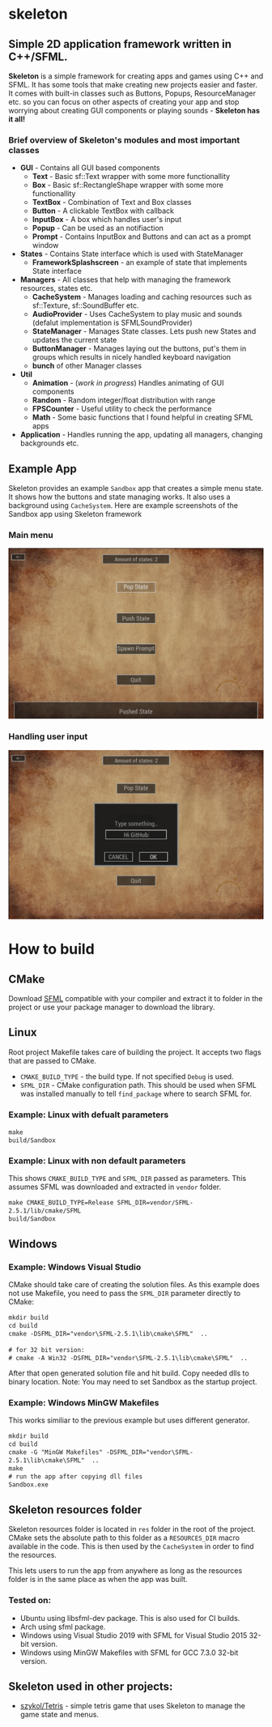 # skeleton
## Simple 2D application framework written in C++/SFML. 

**Skeleton** is a simple framework for creating apps and games using C++ and SFML. It has some tools that make creating new projects easier and faster. It comes with built-in classes such as Buttons, Popups, ResourceManager etc. so you can focus on other aspects of creating your app and stop worrying about creating GUI components or playing sounds - **Skeleton has it all!**

### Brief overview of Skeleton's modules and most important classes
- **GUI** - Contains all GUI based components
  - **Text** - Basic sf::Text wrapper with some more functionallity
  - **Box** - Basic sf::RectangleShape wrapper with some more functionallity
  - **TextBox** - Combination of Text and Box classes
  - **Button** - A clickable TextBox with callback
  - **InputBox** - A box which handles user's input
  - **Popup** - Can be used as an notifiaction
  - **Prompt** - Contains InputBox and Buttons and can act as a prompt window
- **States** - Contains State interface which is used with StateManager
  - **FrameworkSplashscreen** - an example of state that implements State interface
- **Managers** - All classes that help with managing the framework resources, states etc.
  - **CacheSystem** - Manages loading and caching resources such as sf::Texture, sf::SoundBuffer etc.
  - **AudioProvider** - Uses CacheSystem to play music and sounds (defalut implementation is SFMLSoundProvider)
  - **StateManager** - Manages State classes. Lets push new States and updates the current state
  - **ButtonManager** - Manages laying out the buttons, put's them in groups which results in nicely handled keyboard navigation
  - **bunch** of other Manager classes
- **Util**
  - **Animation** - (*work in progress*) Handles animating of GUI components
  - **Random** - Random integer/float distribution with range
  - **FPSCounter** - Useful utility to check the performance
  - **Math** - Some basic functions that I found helpful in creating SFML apps
- **Application** - Handles running the app, updating all managers, changing backgrounds etc.

## Example App
Skeleton provides an example `Sandbox` app that creates a simple menu state.
It shows how the buttons and state managing works. It also uses a background
using `CacheSystem`.
Here are example screenshots of the Sandbox app using Skeleton framework

### Main menu
![Example App](res/Screenshots/example_app.png "Example App")
### Handling user input
![Example Prompt](res/Screenshots/example_prompt.png "Example Prompt")

# How to build

## CMake
Download [SFML](https://www.sfml-dev.org/download/sfml/2.5.1/) compatible with your compiler and extract it to folder
in the project or use your package manager to download the library.

## Linux
Root project Makefile takes care of building the project. It accepts two flags that are passed to CMake.
* `CMAKE_BUILD_TYPE` - the build type. If not specified `Debug` is used.
* `SFML_DIR` - CMake configuration path. This should be used when SFML was installed manually to tell `find_package` where
to search SFML for.
### Example: Linux with defualt parameters
```
make
build/Sandbox
```

### Example: Linux with non default parameters
This shows `CMAKE_BUILD_TYPE` and `SFML_DIR` passed as parameters. This assumes SFML was downloaded and extracted in
`vendor` folder.
```
make CMAKE_BUILD_TYPE=Release SFML_DIR=vendor/SFML-2.5.1/lib/cmake/SFML
build/Sandbox
```

## Windows
### Example: Windows Visual Studio
CMake should take care of creating the solution files. As this example does not use Makefile, you need to pass the
`SFML_DIR` parameter directly to CMake:
```
mkdir build
cd build
cmake -DSFML_DIR="vendor\SFML-2.5.1\lib\cmake\SFML"  ..

# for 32 bit version:
# cmake -A Win32 -DSFML_DIR="vendor\SFML-2.5.1\lib\cmake\SFML"  ..
```
After that open generated solution file and hit build. 
Copy needed dlls to binary location.
Note: You may need to set Sandbox as the startup project.

### Example: Windows MinGW Makefiles
This works similiar to the previous example but uses different generator.
```
mkdir build
cd build
cmake -G "MinGW Makefiles" -DSFML_DIR="vendor\SFML-2.5.1\lib\cmake\SFML"  ..
make
# run the app after copying dll files
Sandbox.exe
```

## Skeleton resources folder
Skeleton resources folder is located in `res` folder in the root of the project.
CMake sets the absolute path to this folder as a `RESOURCES_DIR` macro available in the code.
This is then used by the `CacheSystem` in order to find the resources.

This lets users to run the app from anywhere as long as the resources folder is in the same place
as when the app was built.

### Tested on:
* Ubuntu using libsfml-dev package. This is also used for CI builds.
* Arch using sfml package.
* Windows using Visual Studio 2019 with SFML for Visual Studio 2015 32-bit version.
* Windows using MinGW Makefiles with SFML for GCC 7.3.0 32-bit version.

## Skeleton used in other projects:
* [szykol/Tetris](https://github.com/szykol/Tetris) - simple tetris game that uses Skeleton to manage the game state
and menus.
